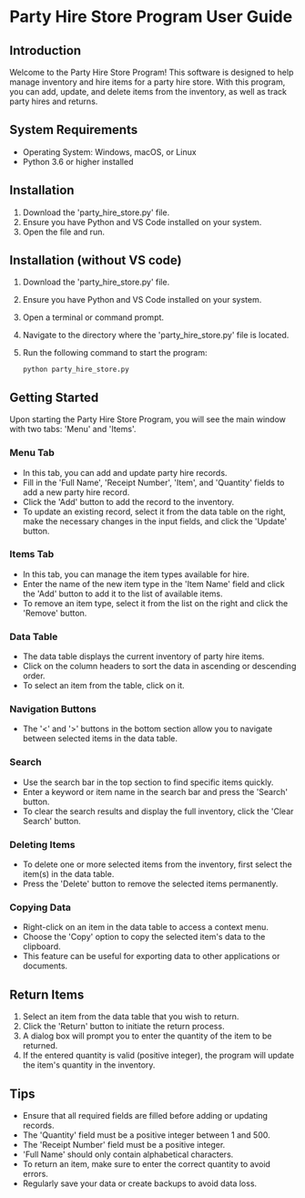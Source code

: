 # Party Hire Store Program User Guide

## Introduction

Welcome to the Party Hire Store Program! This software is designed to help manage inventory and hire items for a party hire store. With this program, you can add, update, and delete items from the inventory, as well as track party hires and returns.

## System Requirements

- Operating System: Windows, macOS, or Linux
- Python 3.6 or higher installed

## Installation

1. Download the 'party_hire_store.py' file.
2. Ensure you have Python and VS Code installed on your system.
3. Open the file and run.

## Installation (without VS code)
1. Download the 'party_hire_store.py' file.
2. Ensure you have Python and VS Code installed on your system.
3. Open a terminal or command prompt.
4. Navigate to the directory where the 'party_hire_store.py' file is located.
5. Run the following command to start the program:
   
   ```
   python party_hire_store.py
   ```

## Getting Started

Upon starting the Party Hire Store Program, you will see the main window with two tabs: 'Menu' and 'Items'.

### Menu Tab

- In this tab, you can add and update party hire records.
- Fill in the 'Full Name', 'Receipt Number', 'Item', and 'Quantity' fields to add a new party hire record.
- Click the 'Add' button to add the record to the inventory.
- To update an existing record, select it from the data table on the right, make the necessary changes in the input fields, and click the 'Update' button.

### Items Tab

- In this tab, you can manage the item types available for hire.
- Enter the name of the new item type in the 'Item Name' field and click the 'Add' button to add it to the list of available items.
- To remove an item type, select it from the list on the right and click the 'Remove' button.

### Data Table

- The data table displays the current inventory of party hire items.
- Click on the column headers to sort the data in ascending or descending order.
- To select an item from the table, click on it.

### Navigation Buttons

- The '<' and '>' buttons in the bottom section allow you to navigate between selected items in the data table.

### Search

- Use the search bar in the top section to find specific items quickly.
- Enter a keyword or item name in the search bar and press the 'Search' button.
- To clear the search results and display the full inventory, click the 'Clear Search' button.

### Deleting Items

- To delete one or more selected items from the inventory, first select the item(s) in the data table.
- Press the 'Delete' button to remove the selected items permanently.

### Copying Data

- Right-click on an item in the data table to access a context menu.
- Choose the 'Copy' option to copy the selected item's data to the clipboard.
- This feature can be useful for exporting data to other applications or documents.

## Return Items

1. Select an item from the data table that you wish to return.
2. Click the 'Return' button to initiate the return process.
3. A dialog box will prompt you to enter the quantity of the item to be returned.
4. If the entered quantity is valid (positive integer), the program will update the item's quantity in the inventory.

## Tips

- Ensure that all required fields are filled before adding or updating records.
- The 'Quantity' field must be a positive integer between 1 and 500.
- The 'Receipt Number' field must be a positive integer.
- 'Full Name' should only contain alphabetical characters.
- To return an item, make sure to enter the correct quantity to avoid errors.
- Regularly save your data or create backups to avoid data loss.
